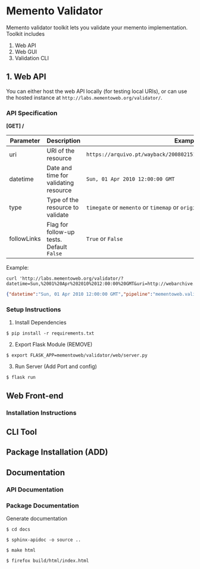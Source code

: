 # Memento Validator
Memento validator toolkit lets you validate your memento implementation.
Toolkit includes
1. Web API
2. Web GUI
3. Validation CLI

## 1. Web API

You can either host the web API locally (for testing local URIs), or can use 
the hosted instance at `http://labs.mementoweb.org/validator/`.

### API Specification

**[GET] /**

| Parameter     |  Description | Example  |
|---            |---|---|
| uri           | URI of the resource  | ```https://arquivo.pt/wayback/20080215125110/http://www.facebook.com/``` |
| datetime      | Date and time for validating resource | ```Sun, 01 Apr 2010 12:00:00 GMT```  |
| type          | Type of the resource to validate   | ```timegate``` or ```memento``` or ```timemap``` or ```original```|
| followLinks   | Flag for follow-up tests. Default ```False``` | ```True``` or ```False``` |

Example: 

```shell
curl 'http://labs.mementoweb.org/validator/?datetime=Sun,%2001%20Apr%202010%2012:00:00%20GMT&uri=http://webarchive.parliament.uk/timegate/http://animatingcardiff.wordpress.com&type=timegate&followLinks=false'
```

```json
{"datetime":"Sun, 01 Apr 2010 12:00:00 GMT","pipeline":"mementoweb.validator.pipelines.timegate.TimeGate","results":[{"description":"Tests for the validity of the URI of the resource including validity and connectivity","name":"URITest","result":"Pass","source":"mementoweb.validator.tests.uri_test.URITest","status":1,"tests":[{"description":"","name":"Valid URI","result":"Pass","status":2}]},{"description":"Tests for the timegate redirection. Checks for any redirection and tests for the validity","name":"TimeGateRedirectTest","result":"Pass","source":"mementoweb.validator.tests.timegate_redirect_test.TimeGateRedirectTest","status":1,"tests":[{"description":"","name":"TimeGate returns 302","result":"Pass","status":2}]},{"description":"No description","name":"HeaderTest","result":"Pass","source":"mementoweb.validator.tests.header_test.HeaderTest","status":1,"tests":[{"description":"","name":"Location Header found","result":"Pass","status":2},{"description":"","name":"Accept-Datetime not in vary header","result":"Fail","status":-1}]},{"description":"No description","name":"LinkHeaderTimeMapTest","result":"Pass","source":"mementoweb.validator.tests.link_header_timemap_test.LinkHeaderTimeMapTest","status":1,"tests":[{"description":"","name":"Timemap link present","result":"Pass","status":2},{"description":"","name":"Timemap type present","result":"Pass","status":2}],"timemaps":["http://webarchive.parliament.uk/timemap/*/http://animatingcardiff.wordpress.com"]},{"description":"No description","name":"LinkHeaderMementoTest","result":"Pass","source":"mementoweb.validator.tests.link_header_memento_test.LinkHeaderMementoTest","status":1,"tests":[{"description":"","name":"Memento link present","result":"Pass","status":2},{"description":"","name":"Selected memento not in link header","result":"Warn","status":1},{"description":"","name":"Memento contains datetime attribute","result":"Pass","status":2},{"description":"","name":"Memento datetime parsable","result":"Pass","status":2}]},{"description":"Tests for the timegate redirection. Checks for any redirection and tests for the validity","name":"TimeGateRedirectTest-blank","result":"Fail","source":"mementoweb.validator.tests.timegate_redirect_test.TimeGateRedirectTest-blank","status":-1,"tests":[{"description":"","name":"TimeGate returns 302 for datetime in future","result":"Pass","status":2}]},{"description":"Tests for the timegate redirection. Checks for any redirection and tests for the validity","name":"TimeGateRedirectTest-past","result":"Fail","source":"mementoweb.validator.tests.timegate_redirect_test.TimeGateRedirectTest-past","status":-1,"tests":[{"description":"","name":"TimeGate returns 302 for datetime in past","result":"Pass","status":2}]},{"description":"Tests for the timegate redirection. Checks for any redirection and tests for the validity","name":"TimeGateRedirectTest-future","result":"Fail","source":"mementoweb.validator.tests.timegate_redirect_test.TimeGateRedirectTest-future","status":-1,"tests":[{"description":"","name":"TimeGate returns 302 for datetime in future","result":"Pass","status":2}]},{"description":"Tests for the timegate redirection. Checks for any redirection and tests for the validity","name":"TimeGateRedirectTest-broken","result":"Fail","source":"mementoweb.validator.tests.timegate_redirect_test.TimeGateRedirectTest-broken","status":-1,"tests":[{"description":"","name":"Timegate does not return 400 for broken datetime","result":"Fail","status":-1}]}],"type":"timegate","uri":"http://webarchive.parliament.uk/timegate/http://animatingcardiff.wordpress.com"}
```

### Setup Instructions

1. Install Dependencies

```shell
$ pip install -r requirements.txt
```

2. Export Flask Module (REMOVE)

```shell
$ export FLASK_APP=mementoweb/validator/web/server.py
```

3. Run Server (Add Port and config)

```shell
$ flask run
```

## Web Front-end

### Installation Instructions

## CLI Tool

## Package Installation (ADD)

## Documentation

### API Documentation

### Package Documentation
Generate documentation
```shell
$ cd docs

$ sphinx-apidoc -o source ..

$ make html
```

```shell
$ firefox build/html/index.html
```
